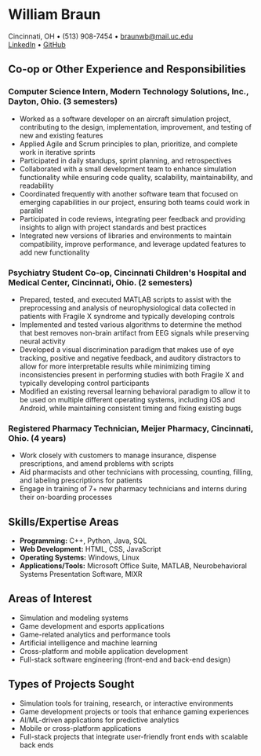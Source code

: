 # William Braun
Cincinnati, OH • (513) 908-7454 • braunwb@mail.uc.edu  
[LinkedIn](https://www.linkedin.com/in/william-braun-/?) • [GitHub](https://github.com/William-Braun)

## Co-op or Other Experience and Responsibilities
### **Computer Science Intern, Modern Technology Solutions, Inc., Dayton, Ohio. (3 semesters)**
- Worked as a software developer on an aircraft simulation project, contributing to the design, implementation, improvement, and testing of new and existing features
- Applied Agile and Scrum principles to plan, prioritize, and complete work in iterative sprints
- Participated in daily standups, sprint planning, and retrospectives
- Collaborated with a small development team to enhance simulation functionality while ensuring code quality, scalability, maintainability, and readability
- Coordinated frequently with another software team that focused on emerging capabilities in our project, ensuring both teams could work in parallel
- Participated in code reviews, integrating peer feedback and providing insights to align with project standards and best practices
- Integrated new versions of libraries and environments to maintain compatibility, improve performance, and leverage updated features to add new functionality

### **Psychiatry Student Co-op, Cincinnati Children's Hospital and Medical Center, Cincinnati, Ohio. (2 semesters)**
- Prepared, tested, and executed MATLAB scripts to assist with the preprocessing and analysis of neurophysiological data collected in patients with Fragile X syndrome and typically developing controls
- Implemented and tested various algorithms to determine the method that best removes non-brain artifact from EEG signals while preserving neural activity
- Developed a visual discrimination paradigm that makes use of eye tracking, positive and negative feedback, and auditory distractors to allow for more interpretable results while minimizing timing inconsistencies present in performing studies with both Fragile X and typically developing control participants
- Modified an existing reversal learning behavioral paradigm to allow it to be used on multiple different operating systems, including iOS and Android, while maintaining consistent timing and fixing existing bugs

### **Registered Pharmacy Technician, Meijer Pharmacy, Cincinnati, Ohio. (4 years)**
- Work closely with customers to manage insurance, dispense prescriptions, and amend problems with scripts
- Aid pharmacists and other technicians with processing, counting, filling, and labeling prescriptions for patients
- Engage in training of 7+ new pharmacy technicians and interns during their on-boarding processes

## Skills/Expertise Areas
- **Programming:** C++, Python, Java, SQL
- **Web Development:** HTML, CSS, JavaScript
- **Operating Systems:** Windows, Linux
- **Applications/Tools:** Microsoft Office Suite, MATLAB, Neurobehavioral Systems Presentation Software, MIXR

## Areas of Interest
- Simulation and modeling systems
- Game development and esports applications
- Game-related analytics and performance tools  
- Artificial intelligence and machine learning
- Cross-platform and mobile application development
- Full-stack software engineering (front-end and back-end design)

## Types of Projects Sought
- Simulation tools for training, research, or interactive environments
- Game development projects or tools that enhance gaming experiences
- AI/ML-driven applications for predictive analytics
- Mobile or cross-platform applications
- Full-stack projects that integrate user-friendly front ends with scalable back ends

